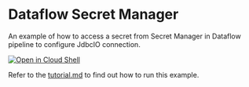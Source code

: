 # Dataflow Secret Manager

An example of how to access a secret from Secret Manager in Dataflow pipeline to configure JdbcIO 
connection.

[![Open in Cloud Shell](https://gstatic.com/cloudssh/images/open-btn.svg)](https://ssh.cloud.google.com/cloudshell/editor?cloudshell_git_repo=https%3A%2F%2Fgithub.com%2Fhenryken%2Fdataflow-secret-manager&cloudshell_open_in_editor=src%2Fmain%2Fjava%2Fcom%2Fhenrysuryawirawan%2Fdataflowsecretmanager%2FMainPipeline.java&cloudshell_tutorial=tutorial.md)

Refer to the [tutorial.md](tutorial.md) to find out how to run this example. 
